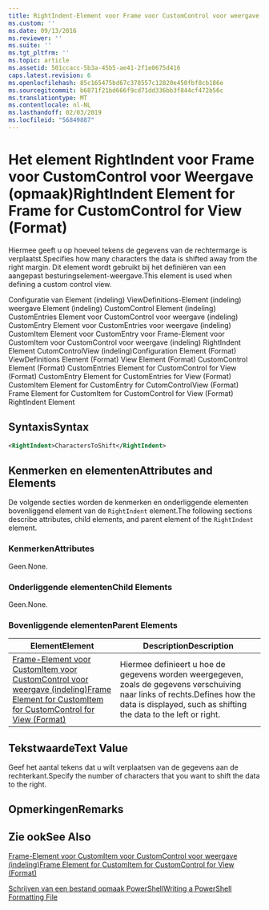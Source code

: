 ```yaml
---
title: RightIndent-Element voor Frame voor CustomControl voor weergave (indeling) | Microsoft Docs
ms.custom: ''
ms.date: 09/13/2016
ms.reviewer: ''
ms.suite: ''
ms.tgt_pltfrm: ''
ms.topic: article
ms.assetid: 501ccacc-5b3a-45b5-ae41-2f1e0675d416
caps.latest.revision: 6
ms.openlocfilehash: 85c165475bd67c378557c12820e450fbf8cb186e
ms.sourcegitcommit: b6871f21bd666f9cd71dd336bb3f844cf472b56c
ms.translationtype: MT
ms.contentlocale: nl-NL
ms.lasthandoff: 02/03/2019
ms.locfileid: "56849887"
---
```

# <a name="rightindent-element-for-frame-for-customcontrol-for-view-format"></a><span data-ttu-id="40060-102">Het element RightIndent voor Frame voor CustomControl voor Weergave (opmaak)</span><span class="sxs-lookup"><span data-stu-id="40060-102">RightIndent Element for Frame for CustomControl for View (Format)</span></span>

<span data-ttu-id="40060-103">Hiermee geeft u op hoeveel tekens de gegevens van de rechtermarge is verplaatst.</span><span class="sxs-lookup"><span data-stu-id="40060-103">Specifies how many characters the data is shifted away from the right margin.</span></span> <span data-ttu-id="40060-104">Dit element wordt gebruikt bij het definiëren van een aangepast besturingselement-weergave.</span><span class="sxs-lookup"><span data-stu-id="40060-104">This element is used when defining a custom control view.</span></span>

<span data-ttu-id="40060-105">Configuratie van Element (indeling) ViewDefinitions-Element (indeling) weergave Element (indeling) CustomControl Element (indeling) CustomEntries Element voor CustomControl voor weergave (indeling) CustomEntry Element voor CustomEntries voor weergave (indeling) CustomItem Element voor CustomEntry voor Frame-Element voor CustomItem voor CustomControl voor weergave (indeling) RightIndent Element CutomControlView (indeling)</span><span class="sxs-lookup"><span data-stu-id="40060-105">Configuration Element (Format) ViewDefinitions Element (Format) View Element (Format) CustomControl Element (Format) CustomEntries Element for CustomControl for View (Format) CustomEntry Element for CustomEntries for View (Format) CustomItem Element for CustomEntry for CutomControlView (Format) Frame Element for CustomItem for CustomControl for View (Format) RightIndent Element</span></span>

## <a name="syntax"></a><span data-ttu-id="40060-106">Syntaxis</span><span class="sxs-lookup"><span data-stu-id="40060-106">Syntax</span></span>

```xml
<RightIndent>CharactersToShift</RightIndent>
```

## <a name="attributes-and-elements"></a><span data-ttu-id="40060-107">Kenmerken en elementen</span><span class="sxs-lookup"><span data-stu-id="40060-107">Attributes and Elements</span></span>

<span data-ttu-id="40060-108">De volgende secties worden de kenmerken en onderliggende elementen bovenliggend element van de `RightIndent` element.</span><span class="sxs-lookup"><span data-stu-id="40060-108">The following sections describe attributes, child elements, and parent element of the `RightIndent` element.</span></span>

### <a name="attributes"></a><span data-ttu-id="40060-109">Kenmerken</span><span class="sxs-lookup"><span data-stu-id="40060-109">Attributes</span></span>

<span data-ttu-id="40060-110">Geen.</span><span class="sxs-lookup"><span data-stu-id="40060-110">None.</span></span>

### <a name="child-elements"></a><span data-ttu-id="40060-111">Onderliggende elementen</span><span class="sxs-lookup"><span data-stu-id="40060-111">Child Elements</span></span>

<span data-ttu-id="40060-112">Geen.</span><span class="sxs-lookup"><span data-stu-id="40060-112">None.</span></span>

### <a name="parent-elements"></a><span data-ttu-id="40060-113">Bovenliggende elementen</span><span class="sxs-lookup"><span data-stu-id="40060-113">Parent Elements</span></span>

|<span data-ttu-id="40060-114">Element</span><span class="sxs-lookup"><span data-stu-id="40060-114">Element</span></span>|<span data-ttu-id="40060-115">Description</span><span class="sxs-lookup"><span data-stu-id="40060-115">Description</span></span>|
|-------------|-----------------|
|[<span data-ttu-id="40060-116">Frame-Element voor CustomItem voor CustomControl voor weergave (indeling)</span><span class="sxs-lookup"><span data-stu-id="40060-116">Frame Element for CustomItem for CustomControl for View (Format)</span></span>](./frame-element-for-customitem-for-customcontrol-for-view-format.md)|<span data-ttu-id="40060-117">Hiermee definieert u hoe de gegevens worden weergegeven, zoals de gegevens verschuiving naar links of rechts.</span><span class="sxs-lookup"><span data-stu-id="40060-117">Defines how the data is displayed, such as shifting the data to the left or right.</span></span>|

## <a name="text-value"></a><span data-ttu-id="40060-118">Tekstwaarde</span><span class="sxs-lookup"><span data-stu-id="40060-118">Text Value</span></span>

<span data-ttu-id="40060-119">Geef het aantal tekens dat u wilt verplaatsen van de gegevens aan de rechterkant.</span><span class="sxs-lookup"><span data-stu-id="40060-119">Specify the number of characters that you want to shift the data to the right.</span></span>

## <a name="remarks"></a><span data-ttu-id="40060-120">Opmerkingen</span><span class="sxs-lookup"><span data-stu-id="40060-120">Remarks</span></span>

## <a name="see-also"></a><span data-ttu-id="40060-121">Zie ook</span><span class="sxs-lookup"><span data-stu-id="40060-121">See Also</span></span>

[<span data-ttu-id="40060-122">Frame-Element voor CustomItem voor CustomControl voor weergave (indeling)</span><span class="sxs-lookup"><span data-stu-id="40060-122">Frame Element for CustomItem for CustomControl for View (Format)</span></span>](./frame-element-for-customitem-for-customcontrol-for-view-format.md)

[<span data-ttu-id="40060-123">Schrijven van een bestand opmaak PowerShell</span><span class="sxs-lookup"><span data-stu-id="40060-123">Writing a PowerShell Formatting File</span></span>](./writing-a-powershell-formatting-file.md)
